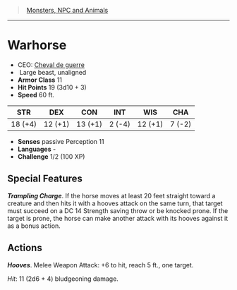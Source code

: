 ﻿---
!MonsterVO
Type: beast
Size: Large
Alignment: unaligned
ArmorClass: 11
HitPoints: 19 (3d10 + 3)
Speed: 60 ft.
Strength: 18 (+4)
Dexterity: 12 (+1)
Constitution: 13 (+1)
Intelligence: ' 2 (-4)'
Wisdom: 12 (+1)
Charisma: ' 7 (-2)'
Senses: passive Perception 11
Languages: '-'
Challenge: 1/2 (100 XP)
Id: monsters_vo.md#warhorse
ParentLink: monsters_vo.md#monsters-npc-and-animals
Name: Warhorse
ParentName: Monsters, NPC and Animals
NameLevel: 1
AltName: '[Cheval de guerre](hd_monsters_cheval_de_guerre.md)'
Attributes: {}
---
> [Monsters, NPC and Animals](srd_monsters.md)

---

# Warhorse

- CEO: [Cheval de guerre](hd_monsters_cheval_de_guerre.md)
-  Large beast, unaligned
- **Armor Class** 11
- **Hit Points** 19 (3d10 + 3)
- **Speed** 60 ft.

|STR|DEX|CON|INT|WIS|CHA|
|---|---|---|---|---|---|
|18 (+4)|12 (+1)|13 (+1)| 2 (-4)|12 (+1)| 7 (-2)|

- **Senses** passive Perception 11
- **Languages** -
- **Challenge** 1/2 (100 XP)

## Special Features

**_Trampling Charge_**. If the horse moves at least 20 feet straight toward a creature and then hits it with a hooves attack on the same turn, that target must succeed on a DC 14 Strength saving throw or be knocked prone. If the target is prone, the horse can make another attack with its hooves against it as a bonus action.

## Actions

**_Hooves_**. Melee Weapon Attack: +6 to hit, reach 5 ft., one target.

_Hit_: 11 (2d6 + 4) bludgeoning damage.

